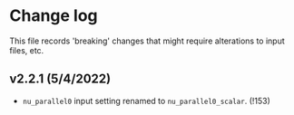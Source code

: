 Change log
==========

This file records 'breaking' changes that might require alterations to input files, etc.


v2.2.1 (5/4/2022)
-----------------

* `nu_parallel0` input setting renamed to `nu_parallel0_scalar`. (!153)
